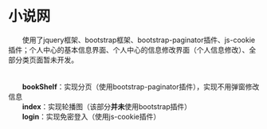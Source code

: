 # 小说网
&emsp;&emsp;使用了jquery框架、bootstrap框架、bootstrap-paginator插件、js-cookie插件；个人中心的基本信息界面、个人中心的信息修改界面（个人信息修改）、全部分类页面暂未开发。
<br />
<br />
<br />
&emsp;&emsp;**bookShelf**：实现分页（使用bootstrap-paginator插件），实现不用弹窗修改信息
<br />
&emsp;&emsp;**index**：实现轮播图（该部分**并未**使用bootstrap插件）
<br />
&emsp;&emsp;**login**：实现免密登入（使用js-cookie插件）
